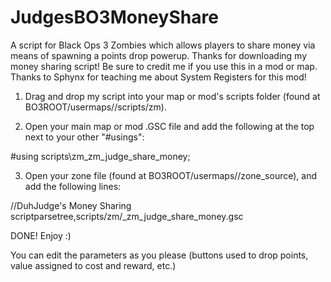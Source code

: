 # JudgesBO3MoneyShare
A script for Black Ops 3 Zombies which allows players to share money via means of spawning a points drop powerup.
Thanks for downloading my money sharing script! Be sure to credit me if you use this in a mod or map. Thanks to Sphynx for teaching me about System Registers for this mod!

1. Drag and drop my script into your map or mod's scripts folder (found at BO3ROOT/usermaps/<YOUR MAP OR MOD NAME>/scripts/zm).

2. Open your main map or mod .GSC file and add the following at the top next to your other "#usings":

#using scripts\zm\_zm_judge_share_money;

3. Open your zone file (found at BO3ROOT/usermaps/<YOUR MAP OR MOD NAME>/zone_source), and add the following lines:

//DuhJudge's Money Sharing
scriptparsetree,scripts/zm/_zm_judge_share_money.gsc

DONE! Enjoy :)

You can edit the parameters as you please (buttons used to drop points, value assigned to cost and reward, etc.)
